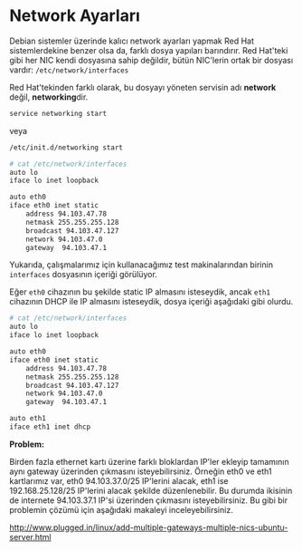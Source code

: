 # Network Ayarları

Debian sistemler üzerinde kalıcı network ayarları yapmak Red Hat sistemlerdekine benzer olsa da, farklı dosya yapıları barındırır. Red Hat'teki gibi her NIC kendi dosyasına sahip değildir, bütün NIC'lerin ortak bir dosyası vardır: ```/etc/network/interfaces```

Red Hat'tekinden farklı olarak, bu dosyayı yöneten servisin adı **network** değil, **networking**dir.

```bash
service networking start
```

veya

```bash
/etc/init.d/networking start
```

```bash
# cat /etc/network/interfaces 
auto lo
iface lo inet loopback

auto eth0
iface eth0 inet static
	address 94.103.47.78
	netmask 255.255.255.128
	broadcast 94.103.47.127
	network 94.103.47.0
	gateway  94.103.47.1
```

Yukarıda, çalışmalarımız için kullanacağımız test makinalarından birinin ```interfaces``` dosyasının içeriği görülüyor.

Eğer ```eth0``` cihazının bu şekilde static IP almasını isteseydik, ancak ```eth1``` cihazının DHCP ile IP almasını isteseydik, dosya içeriği aşağıdaki gibi olurdu.

```bash
# cat /etc/network/interfaces 
auto lo
iface lo inet loopback

auto eth0
iface eth0 inet static
	address 94.103.47.78
	netmask 255.255.255.128
	broadcast 94.103.47.127
	network 94.103.47.0
	gateway  94.103.47.1

auto eth1
iface eth1 inet dhcp
```

**Problem:**

Birden fazla ethernet kartı üzerine farklı bloklardan IP'ler ekleyip tamamının aynı gateway üzerinden çıkmasını isteyebilirsiniz. Örneğin eth0 ve eth1 kartlarımız var, eth0 94.103.37.0/25 IP'lerini alacak, eth1 ise 192.168.25.128/25 IP'lerini alacak şekilde düzenlenebilir. Bu durumda ikisinin de internete 94.103.37.1 IP'si üzerinden çıkmasını isteyebilirsiniz. Bu gibi bir problemin çözümü için aşağıdaki makaleyi inceleyebilirsiniz.

http://www.plugged.in/linux/add-multiple-gateways-multiple-nics-ubuntu-server.html